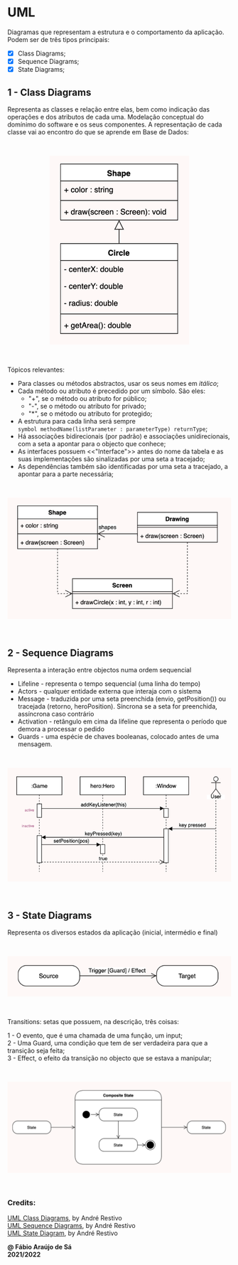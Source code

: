 # UML

Diagramas que representam a estrutura e o comportamento da aplicação. Podem ser de três tipos principais:

- [x] Class Diagrams;
- [x] Sequence Diagrams;
- [x] State Diagrams;

## 1 - Class Diagrams

Representa as classes e relação entre elas, bem como indicação das operações e dos atributos de cada uma.
Modelação conceptual do domínimo do software e os seus componentes.
A representação de cada classe vai ao encontro do que se aprende em Base de Dados:

<br/>
<p align = "center" >
  <img 
       title = "André Restivo UML"
       src = "../Images/inheritanceUML.png" 
       alt = "André Restivo UML" 
    />
</p>
<br>

Tópicos relevantes: <br>
- Para classes ou métodos abstractos, usar os seus nomes em *itálico*; <br>
- Cada método ou atributo é precedido por um símbolo. São eles: <br>
  - "+", se o método ou atributo for público; <br>
  - "-", se o método ou atributo for privado; <br>
  - "*", se o método ou atributo for protegido; <br>
- A estrutura para cada linha será sempre <br> `symbol methodName(listParameter : parameterType) returnType`; <br>
- Há associações bidirecionais (por padrão) e associações unidirecionais, com a seta a apontar para o objecto que conhece; <br>
- As interfaces possuem <<"Interface">> antes do nome da tabela e as suas implementações são sinalizadas por uma seta a tracejado; <br>
- As dependências também são identificadas por uma seta a tracejado, a apontar para a parte necessária; <br>

<br/>
<p align = "center" >
  <img 
       title = "André Restivo Dependency"
       src = "../Images/dependencyUML.png" 
       alt = "André Restivo Dependency" 
    />
</p>
<br>

## 2 - Sequence Diagrams

Representa a interação entre objectos numa ordem sequencial <br>

- Lifeline - representa o tempo sequencial (uma linha do tempo)
- Actors - qualquer entidade externa que interaja com o sistema
- Message - traduzida por uma seta preenchida (envio, getPosition()) ou tracejada (retorno, heroPosition). Síncrona se a seta for preenchida, assíncrona caso contrário
- Activation - retângulo em cima da lifeline que representa o período que demora a processar o pedido
- Guards - uma espécie de chaves booleanas, colocado antes de uma mensagem.

<br/>
<p align = "center" >
  <img 
       title = "André Restivo Activation"
       src = "../Images/activationSequence.png" 
       alt = "André Restivo Activation" 
    />
</p>
<br>

## 3 - State Diagrams

Representa os diversos estados da aplicação (inicial, intermédio e final) <br>

<br/>
<p align = "center" >
  <img 
       title = "André Restivo Transition"
       src = "../Images/transitionUML.png" 
       alt = "André Restivo Transition" 
    />
</p>
<br>

Transitions: setas que possuem, na descrição, três coisas:

1 - O evento, que é uma chamada de uma função, um input; <br> 
2 - Uma Guard, uma condição que tem de ser verdadeira para que a transição seja feita; <br>
3 - Effect, o efeito da transição no objecto que se estava a manipular; <br>

<br/>
<p align = "center" >
  <img 
       title = "André Restivo State"
       src = "../Images/stateDiagram.png" 
       alt = "André Restivo State" 
    />
</p>
<br>

### Credits: <br>
[UML Class Diagrams](https://web.fe.up.pt/~arestivo/presentation/uml-classes/#1), by André Restivo <br>
[UML Sequence Diagrams](https://web.fe.up.pt/~arestivo/presentation/uml-sequence/#1), by André Restivo <br>
[UML State Diagram](https://web.fe.up.pt/~arestivo/presentation/uml-state/#13), by André Restivo <br>

**@ Fábio Araújo de Sá** <br/>
**2021/2022**